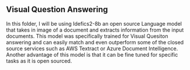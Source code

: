 ## Visual Question Answering

In this folder, I will be using Idefics2-8b an open source Language model that takes in image of a document and extracts information from the input documents. This model was specifically trained for Visual Quesiton answering and can easily match and even outperform some of the closed source services such as AWS Textract or Azure Document Intelligence. Another advantage of this model is that it can be fine tuned for specific tasks as it is open sourced.
